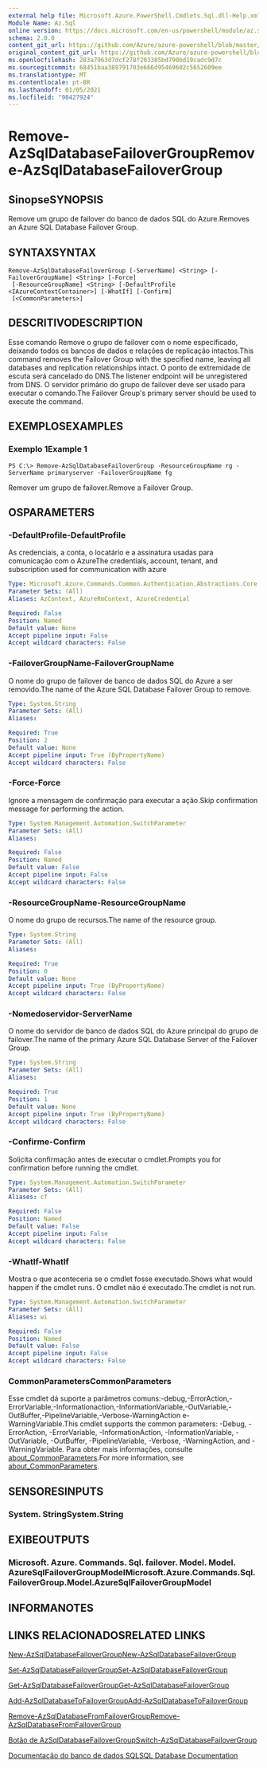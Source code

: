 ```yaml
---
external help file: Microsoft.Azure.PowerShell.Cmdlets.Sql.dll-Help.xml
Module Name: Az.Sql
online version: https://docs.microsoft.com/en-us/powershell/module/az.sql/remove-azsqldatabasefailovergroup
schema: 2.0.0
content_git_url: https://github.com/Azure/azure-powershell/blob/master/src/Sql/Sql/help/Remove-AzSqlDatabaseFailoverGroup.md
original_content_git_url: https://github.com/Azure/azure-powershell/blob/master/src/Sql/Sql/help/Remove-AzSqlDatabaseFailoverGroup.md
ms.openlocfilehash: 283a7963d7dcf278f203385bd790bd19cadc9d7c
ms.sourcegitcommit: 68451baa389791703e666d95469602c5652609ee
ms.translationtype: MT
ms.contentlocale: pt-BR
ms.lasthandoff: 01/05/2021
ms.locfileid: "98427924"
---
```

# <span data-ttu-id="f1b4b-101">Remove-AzSqlDatabaseFailoverGroup</span><span class="sxs-lookup"><span data-stu-id="f1b4b-101">Remove-AzSqlDatabaseFailoverGroup</span></span>

## <span data-ttu-id="f1b4b-102">Sinopse</span><span class="sxs-lookup"><span data-stu-id="f1b4b-102">SYNOPSIS</span></span>
<span data-ttu-id="f1b4b-103">Remove um grupo de failover do banco de dados SQL do Azure.</span><span class="sxs-lookup"><span data-stu-id="f1b4b-103">Removes an Azure SQL Database Failover Group.</span></span>

## <span data-ttu-id="f1b4b-104">SYNTAX</span><span class="sxs-lookup"><span data-stu-id="f1b4b-104">SYNTAX</span></span>

```
Remove-AzSqlDatabaseFailoverGroup [-ServerName] <String> [-FailoverGroupName] <String> [-Force]
 [-ResourceGroupName] <String> [-DefaultProfile <IAzureContextContainer>] [-WhatIf] [-Confirm]
 [<CommonParameters>]
```

## <span data-ttu-id="f1b4b-105">DESCRITIVO</span><span class="sxs-lookup"><span data-stu-id="f1b4b-105">DESCRIPTION</span></span>
<span data-ttu-id="f1b4b-106">Esse comando Remove o grupo de failover com o nome especificado, deixando todos os bancos de dados e relações de replicação intactos.</span><span class="sxs-lookup"><span data-stu-id="f1b4b-106">This command removes the Failover Group with the specified name, leaving all databases and replication relationships intact.</span></span> <span data-ttu-id="f1b4b-107">O ponto de extremidade de escuta será cancelado do DNS.</span><span class="sxs-lookup"><span data-stu-id="f1b4b-107">The listener endpoint will be unregistered from DNS.</span></span>
<span data-ttu-id="f1b4b-108">O servidor primário do grupo de failover deve ser usado para executar o comando.</span><span class="sxs-lookup"><span data-stu-id="f1b4b-108">The Failover Group's primary server should be used to execute the command.</span></span>

## <span data-ttu-id="f1b4b-109">EXEMPLOS</span><span class="sxs-lookup"><span data-stu-id="f1b4b-109">EXAMPLES</span></span>

### <span data-ttu-id="f1b4b-110">Exemplo 1</span><span class="sxs-lookup"><span data-stu-id="f1b4b-110">Example 1</span></span>
```
PS C:\> Remove-AzSqlDatabaseFailoverGroup -ResourceGroupName rg -ServerName primaryserver -FailoverGroupName fg
```

<span data-ttu-id="f1b4b-111">Remover um grupo de failover.</span><span class="sxs-lookup"><span data-stu-id="f1b4b-111">Remove a Failover Group.</span></span>

## <span data-ttu-id="f1b4b-112">OS</span><span class="sxs-lookup"><span data-stu-id="f1b4b-112">PARAMETERS</span></span>

### <span data-ttu-id="f1b4b-113">-DefaultProfile</span><span class="sxs-lookup"><span data-stu-id="f1b4b-113">-DefaultProfile</span></span>
<span data-ttu-id="f1b4b-114">As credenciais, a conta, o locatário e a assinatura usadas para comunicação com o Azure</span><span class="sxs-lookup"><span data-stu-id="f1b4b-114">The credentials, account, tenant, and subscription used for communication with azure</span></span>

```yaml
Type: Microsoft.Azure.Commands.Common.Authentication.Abstractions.Core.IAzureContextContainer
Parameter Sets: (All)
Aliases: AzContext, AzureRmContext, AzureCredential

Required: False
Position: Named
Default value: None
Accept pipeline input: False
Accept wildcard characters: False
```

### <span data-ttu-id="f1b4b-115">-FailoverGroupName</span><span class="sxs-lookup"><span data-stu-id="f1b4b-115">-FailoverGroupName</span></span>
<span data-ttu-id="f1b4b-116">O nome do grupo de failover de banco de dados SQL do Azure a ser removido.</span><span class="sxs-lookup"><span data-stu-id="f1b4b-116">The name of the Azure SQL Database Failover Group to remove.</span></span>

```yaml
Type: System.String
Parameter Sets: (All)
Aliases:

Required: True
Position: 2
Default value: None
Accept pipeline input: True (ByPropertyName)
Accept wildcard characters: False
```

### <span data-ttu-id="f1b4b-117">-Force</span><span class="sxs-lookup"><span data-stu-id="f1b4b-117">-Force</span></span>
<span data-ttu-id="f1b4b-118">Ignore a mensagem de confirmação para executar a ação.</span><span class="sxs-lookup"><span data-stu-id="f1b4b-118">Skip confirmation message for performing the action.</span></span>

```yaml
Type: System.Management.Automation.SwitchParameter
Parameter Sets: (All)
Aliases:

Required: False
Position: Named
Default value: False
Accept pipeline input: False
Accept wildcard characters: False
```

### <span data-ttu-id="f1b4b-119">-ResourceGroupName</span><span class="sxs-lookup"><span data-stu-id="f1b4b-119">-ResourceGroupName</span></span>
<span data-ttu-id="f1b4b-120">O nome do grupo de recursos.</span><span class="sxs-lookup"><span data-stu-id="f1b4b-120">The name of the resource group.</span></span>

```yaml
Type: System.String
Parameter Sets: (All)
Aliases:

Required: True
Position: 0
Default value: None
Accept pipeline input: True (ByPropertyName)
Accept wildcard characters: False
```

### <span data-ttu-id="f1b4b-121">-Nomedoservidor</span><span class="sxs-lookup"><span data-stu-id="f1b4b-121">-ServerName</span></span>
<span data-ttu-id="f1b4b-122">O nome do servidor de banco de dados SQL do Azure principal do grupo de failover.</span><span class="sxs-lookup"><span data-stu-id="f1b4b-122">The name of the primary Azure SQL Database Server of the Failover Group.</span></span>

```yaml
Type: System.String
Parameter Sets: (All)
Aliases:

Required: True
Position: 1
Default value: None
Accept pipeline input: True (ByPropertyName)
Accept wildcard characters: False
```

### <span data-ttu-id="f1b4b-123">-Confirme</span><span class="sxs-lookup"><span data-stu-id="f1b4b-123">-Confirm</span></span>
<span data-ttu-id="f1b4b-124">Solicita confirmação antes de executar o cmdlet.</span><span class="sxs-lookup"><span data-stu-id="f1b4b-124">Prompts you for confirmation before running the cmdlet.</span></span>

```yaml
Type: System.Management.Automation.SwitchParameter
Parameter Sets: (All)
Aliases: cf

Required: False
Position: Named
Default value: False
Accept pipeline input: False
Accept wildcard characters: False
```

### <span data-ttu-id="f1b4b-125">-WhatIf</span><span class="sxs-lookup"><span data-stu-id="f1b4b-125">-WhatIf</span></span>
<span data-ttu-id="f1b4b-126">Mostra o que aconteceria se o cmdlet fosse executado.</span><span class="sxs-lookup"><span data-stu-id="f1b4b-126">Shows what would happen if the cmdlet runs.</span></span>
<span data-ttu-id="f1b4b-127">O cmdlet não é executado.</span><span class="sxs-lookup"><span data-stu-id="f1b4b-127">The cmdlet is not run.</span></span>

```yaml
Type: System.Management.Automation.SwitchParameter
Parameter Sets: (All)
Aliases: wi

Required: False
Position: Named
Default value: False
Accept pipeline input: False
Accept wildcard characters: False
```

### <span data-ttu-id="f1b4b-128">CommonParameters</span><span class="sxs-lookup"><span data-stu-id="f1b4b-128">CommonParameters</span></span>
<span data-ttu-id="f1b4b-129">Esse cmdlet dá suporte a parâmetros comuns:-debug,-ErrorAction,-ErrorVariable,-Informationaction,-InformationVariable,-OutVariable,-OutBuffer,-PipelineVariable,-Verbose-WarningAction e-WarningVariable.</span><span class="sxs-lookup"><span data-stu-id="f1b4b-129">This cmdlet supports the common parameters: -Debug, -ErrorAction, -ErrorVariable, -InformationAction, -InformationVariable, -OutVariable, -OutBuffer, -PipelineVariable, -Verbose, -WarningAction, and -WarningVariable.</span></span> <span data-ttu-id="f1b4b-130">Para obter mais informações, consulte [about_CommonParameters](http://go.microsoft.com/fwlink/?LinkID=113216).</span><span class="sxs-lookup"><span data-stu-id="f1b4b-130">For more information, see [about_CommonParameters](http://go.microsoft.com/fwlink/?LinkID=113216).</span></span>

## <span data-ttu-id="f1b4b-131">SENSORES</span><span class="sxs-lookup"><span data-stu-id="f1b4b-131">INPUTS</span></span>

### <span data-ttu-id="f1b4b-132">System. String</span><span class="sxs-lookup"><span data-stu-id="f1b4b-132">System.String</span></span>

## <span data-ttu-id="f1b4b-133">EXIBE</span><span class="sxs-lookup"><span data-stu-id="f1b4b-133">OUTPUTS</span></span>

### <span data-ttu-id="f1b4b-134">Microsoft. Azure. Commands. Sql. failover. Model. Model. AzureSqlFailoverGroupModel</span><span class="sxs-lookup"><span data-stu-id="f1b4b-134">Microsoft.Azure.Commands.Sql.FailoverGroup.Model.AzureSqlFailoverGroupModel</span></span>

## <span data-ttu-id="f1b4b-135">INFORMA</span><span class="sxs-lookup"><span data-stu-id="f1b4b-135">NOTES</span></span>

## <span data-ttu-id="f1b4b-136">LINKS RELACIONADOS</span><span class="sxs-lookup"><span data-stu-id="f1b4b-136">RELATED LINKS</span></span>

[<span data-ttu-id="f1b4b-137">New-AzSqlDatabaseFailoverGroup</span><span class="sxs-lookup"><span data-stu-id="f1b4b-137">New-AzSqlDatabaseFailoverGroup</span></span>](./New-AzSqlDatabaseFailoverGroup.md)

[<span data-ttu-id="f1b4b-138">Set-AzSqlDatabaseFailoverGroup</span><span class="sxs-lookup"><span data-stu-id="f1b4b-138">Set-AzSqlDatabaseFailoverGroup</span></span>](./Set-AzSqlDatabaseFailoverGroup.md)

[<span data-ttu-id="f1b4b-139">Get-AzSqlDatabaseFailoverGroup</span><span class="sxs-lookup"><span data-stu-id="f1b4b-139">Get-AzSqlDatabaseFailoverGroup</span></span>](./Get-AzSqlDatabaseFailoverGroup.md)

[<span data-ttu-id="f1b4b-140">Add-AzSqlDatabaseToFailoverGroup</span><span class="sxs-lookup"><span data-stu-id="f1b4b-140">Add-AzSqlDatabaseToFailoverGroup</span></span>](./Add-AzSqlDatabaseToFailoverGroup.md)

[<span data-ttu-id="f1b4b-141">Remove-AzSqlDatabaseFromFailoverGroup</span><span class="sxs-lookup"><span data-stu-id="f1b4b-141">Remove-AzSqlDatabaseFromFailoverGroup</span></span>](./Remove-AzSqlDatabaseFromFailoverGroup.md)

[<span data-ttu-id="f1b4b-142">Botão de AzSqlDatabaseFailoverGroup</span><span class="sxs-lookup"><span data-stu-id="f1b4b-142">Switch-AzSqlDatabaseFailoverGroup</span></span>](./Switch-AzSqlDatabaseFailoverGroup.md)

[<span data-ttu-id="f1b4b-143">Documentação do banco de dados SQL</span><span class="sxs-lookup"><span data-stu-id="f1b4b-143">SQL Database Documentation</span></span>](https://docs.microsoft.com/azure/sql-database/)
